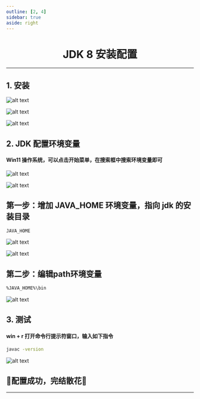 ```yaml
---
outline: [2, 4]
sidebar: true
aside: right
---
```


<h1 style="text-align: center;">
  JDK 8 安装配置
</h1>

---

## 1. 安装

![alt text](../JDK安装截图/jdk-1.png)

![alt text](../JDK安装截图/jdk-2.png)

![alt text](../JDK安装截图/jdk-3.png)

## 2. JDK 配置环境变量

<h4>Win11 操作系统，可以点击开始菜单，在搜索框中搜索环境变量即可</h4>

![alt text](../JDK安装截图/环境变量-1.png)

![alt text](../JDK安装截图/环境变量-2.png)

<h2>第一步：增加 JAVA_HOME 环境变量，指向 jdk 的安装目录</h2>

```bash
JAVA_HOME
```

![alt text](../JDK安装截图/环境变量-3.png)

![alt text](../JDK安装截图/环境变量-4.png)

<h2>第二步：编辑path环境变量</h2>

```bash
%JAVA_HOME%\bin
```

![alt text](../JDK安装截图/环境变量-5.png)

## 3. 测试

<h4>win + r 打开命令行提示符窗口，输入如下指令</h4>

```bash
javac -version
```

![alt text](../JDK安装截图/环境变量检验.png)

<h2>🎉配置成功，完结散花🎉</h2>

<hr/>
